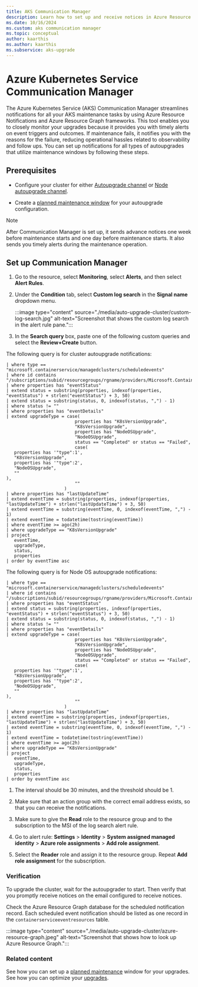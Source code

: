 ```yaml
---
title: AKS Communication Manager 
description: Learn how to set up and receive notices in Azure Resource Notifications for Azure Kubernetes Service maintenance events. 
ms.date: 10/16/2024
ms.custom: aks communication manager
ms.topic: conceptual
author: kaarthis
ms.author: kaarthis
ms.subservice: aks-upgrade
---
```


# Azure Kubernetes Service Communication Manager

The Azure Kubernetes Service (AKS) Communication Manager streamlines notifications for all your AKS maintenance tasks by using Azure Resource Notifications and Azure Resource Graph frameworks. This tool enables you to closely monitor your upgrades because it provides you with timely alerts on event triggers and outcomes. If maintenance fails, it notifies you with the reasons for the failure, reducing operational hassles related to observability and follow ups. You can set up notifications for all types of autoupgrades that utilize maintenance windows by following these steps.

## Prerequisites

- Configure your cluster for either [Autoupgrade channel][aks-auto-upgrade] or [Node autoupgrade channel][aks-node-auto-upgrade].

- Create a [planned maintenance window][planned-maintenance] for your autoupgrade configuration.

> [!NOTE]
> After Communication Manager is set up, it sends advance notices one week before maintenance starts and one day before maintenance starts. It also sends you timely alerts during the maintenance operation.

## Set up Communication Manager

1. Go to the resource, select **Monitoring**, select **Alerts**, and then select **Alert Rules**.

1. Under the **Condition** tab, select **Custom log search** in the **Signal name** dropdown menu.

     :::image type="content" source="./media/auto-upgrade-cluster/custom-log-search.jpg" alt-text="Screenshot that shows the custom log search in the alert rule pane.":::

1. In the **Search query** box, paste one of the following custom queries and select the **Review+Create** button.

The following query is for cluster autoupgrade notifications:

 ```arg("").containerserviceeventresources
| where type == "microsoft.containerservice/managedclusters/scheduledevents"
| where id contains "/subscriptions/subid/resourcegroups/rgname/providers/Microsoft.ContainerService/managedClusters/clustername"
| where properties has "eventStatus"
| extend status = substring(properties, indexof(properties, "eventStatus") + strlen("eventStatus") + 3, 50)
| extend status = substring(status, 0, indexof(status, ",") - 1)
| where status != ""
| where properties has "eventDetails"
| extend upgradeType = case(
                           properties has "K8sVersionUpgrade",
                           "K8sVersionUpgrade",
                           properties has "NodeOSUpgrade",
                           "NodeOSUpgrade",
                           status == "Completed" or status == "Failed",
                           case(
    properties has '"type":1',
    "K8sVersionUpgrade",
    properties has '"type":2',
    "NodeOSUpgrade",
    ""
),
                           ""
                       )
| where properties has "lastUpdateTime"
| extend eventTime = substring(properties, indexof(properties, "lastUpdateTime") + strlen("lastUpdateTime") + 3, 50)
| extend eventTime = substring(eventTime, 0, indexof(eventTime, ",") - 1)
| extend eventTime = todatetime(tostring(eventTime))
| where eventTime >= ago(2h)
| where upgradeType == "K8sVersionUpgrade"
| project
    eventTime,
    upgradeType,
    status,
    properties
| order by eventTime asc
 ```

The following query is for Node OS autoupgrade notifications:

 ```arg("").containerserviceeventresources
| where type == "microsoft.containerservice/managedclusters/scheduledevents"
| where id contains "/subscriptions/subid/resourcegroups/rgname/providers/Microsoft.ContainerService/managedClusters/clustername"
| where properties has "eventStatus"
| extend status = substring(properties, indexof(properties, "eventStatus") + strlen("eventStatus") + 3, 50)
| extend status = substring(status, 0, indexof(status, ",") - 1)
| where status != ""
| where properties has "eventDetails"
| extend upgradeType = case(
                           properties has "K8sVersionUpgrade",
                           "K8sVersionUpgrade",
                           properties has "NodeOSUpgrade",
                           "NodeOSUpgrade",
                           status == "Completed" or status == "Failed",
                           case(
    properties has '"type":1',
    "K8sVersionUpgrade",
    properties has '"type":2',
    "NodeOSUpgrade",
    ""
),
                           ""
                       )
| where properties has "lastUpdateTime"
| extend eventTime = substring(properties, indexof(properties, "lastUpdateTime") + strlen("lastUpdateTime") + 3, 50)
| extend eventTime = substring(eventTime, 0, indexof(eventTime, ",") - 1)
| extend eventTime = todatetime(tostring(eventTime))
| where eventTime >= ago(2h)
| where upgradeType == "K8sVersionUpgrade"
| project
    eventTime,
    upgradeType,
    status,
    properties
| order by eventTime asc
 ```

1. The interval should be 30 minutes, and the threshold should be 1.

1. Make sure that an action group with the correct email address exists, so that you can receive the notifications.

1. Make sure to give the **Read** role to the resource group and to the subscription to the MSI of the log search alert rule.

1. Go to alert rule: **Settings** > **Identity** > **System assigned managed identity** > **Azure role assignments** > **Add role assignment**.

1. Select the **Reader** role and assign it to the resource group. Repeat **Add role assignment** for the subscription.

### Verification

To upgrade the cluster, wait for the autoupgrader to start. Then verify that you promptly receive notices on the email configured to receive notices.

Check the Azure Resource Graph database for the scheduled notification record. Each scheduled event notification should be listed as one record in the `containerserviceeventresources` table.

:::image type="content" source="./media/auto-upgrade-cluster/azure-resource-graph.jpeg" alt-text="Screenshot that shows how to look up Azure Resource Graph.":::

### Related content
See how you can set up a [planned maintenance][planned-maintenance] window for your upgrades.
See how you can optimize your [upgrades][upgrade-cluster].

<!-- LINKS - internal -->
[aks-auto-upgrade]: auto-upgrade-cluster.md
[aks-node-auto-upgrade]: auto-upgrade-node-os-image.md
[planned-maintenance]: planned-maintenance.md
[upgrade-cluster]:upgrade-cluster.md
